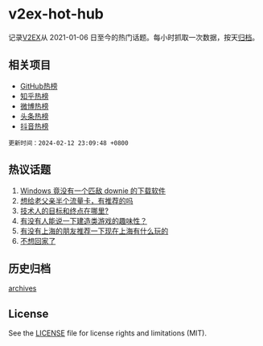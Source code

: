 # v2ex-hot-hub

 记录[V2EX](https://www.v2ex.com/)从 2021-01-06 日至今的热门话题。每小时抓取一次数据，按天[归档](archives)。
 
 ## 相关项目

- [GitHub热榜](https://github.com/lonnyzhang423/github-hot-hub)
- [知乎热榜](https://github.com/lonnyzhang423/zhihu-hot-hub)
- [微博热榜](https://github.com/lonnyzhang423/weibo-hot-hub)
- [头条热榜](https://github.com/lonnyzhang423/toutiao-hot-hub)
- [抖音热榜](https://github.com/lonnyzhang423/douyin-hot-hub)


 `更新时间：2024-02-12 23:09:48 +0800`

## 热议话题

1. [Windows 竟没有一个匹敌 downie 的下载软件](https://www.v2ex.com/t/1015380)
1. [想给老父亲半个流量卡，有推荐的吗](https://www.v2ex.com/t/1015388)
1. [技术人的目标和终点在哪里?](https://www.v2ex.com/t/1015421)
1. [有没有人能说一下建造类游戏的趣味性？](https://www.v2ex.com/t/1015401)
1. [有没有上海的朋友推荐一下现在上海有什么玩的](https://www.v2ex.com/t/1015384)
1. [不想回家了](https://www.v2ex.com/t/1015395)

## 历史归档

[archives](archives)

## License

See the [LICENSE](LICENSE) file for license rights and limitations (MIT).
